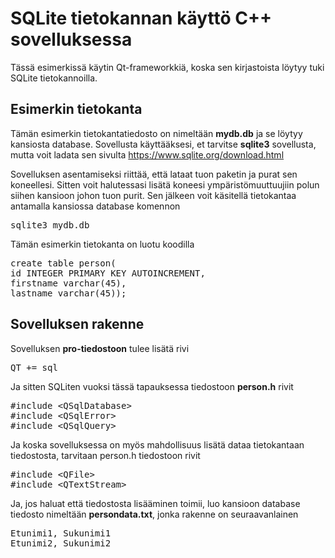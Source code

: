 # SQLite tietokannan käyttö C++ sovelluksessa

Tässä esimerkissä käytin Qt-frameworkkiä, koska sen kirjastoista löytyy tuki SQLite tietokannoilla. 

## Esimerkin tietokanta

Tämän esimerkin tietokantatiedosto on nimeltään **mydb.db** ja se löytyy kansiosta database. Sovellusta käyttääksesi, et tarvitse **sqlite3** sovellusta, mutta voit ladata sen sivulta https://www.sqlite.org/download.html

Sovelluksen asentamiseksi riittää, että lataat tuon paketin ja purat sen koneellesi. Sitten voit halutessasi lisätä koneesi ympäristömuuttuujiin polun siihen kansioon johon tuon purit. Sen jälkeen voit käsitellä tietokantaa antamalla kansiossa database komennon 
<pre>
sqlite3 mydb.db
</pre>

Tämän esimerkin tietokanta on luotu koodilla 
<pre>
create table person(
id INTEGER PRIMARY KEY AUTOINCREMENT,
firstname varchar(45),
lastname varchar(45));
</pre>

## Sovelluksen rakenne

Sovelluksen **pro-tiedostoon** tulee lisätä rivi 
<pre>
QT += sql
</pre>

Ja sitten SQLiten vuoksi tässä tapauksessa tiedostoon **person.h** rivit 
<pre>
#include &lt;QSqlDatabase&gt;
#include &lt;QSqlError&gt;
#include &lt;QSqlQuery&gt;
</pre>
Ja koska sovelluksessa on myös mahdollisuus lisätä dataa tietokantaan tiedostosta, tarvitaan person.h tiedostoon rivit 
<pre>
#include &lt;QFile&gt;
#include &lt;QTextStream&gt;
</pre>
Ja, jos haluat että tiedostosta lisääminen toimii, luo kansioon database tiedosto nimeltään **persondata.txt**, jonka rakenne on seuraavanlainen 
<pre>
Etunimi1, Sukunimi1
Etunimi2, Sukunimi2
</pre>